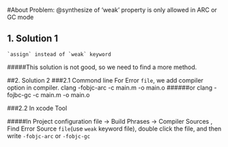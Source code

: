 #About Problem: @synthesize of ‘weak’ property is only allowed in ARC or GC mode

## 1. Solution 1
    `assign` instead of `weak` keyword

#####This solution is not good, so we need to find a more method.

##2. Solution 2
###2.1 Commond line
    For Error `file`, we add compiler option in compiler.
    clang -fobjc-arc -c main.m -o main.o
######or
    clang -fojbc-gc -c main.m -o main.o



###2.2 In xcode Tool

#####In Project configuration file -> Build Phrases -> Compiler Sources ,
Find Error Source `file`(use `weak` keyword file), double click the file, and then 
write `-fobjc-arc` or `-fobjc-gc`

